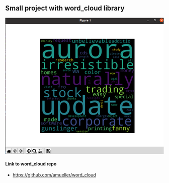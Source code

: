 ## Small project with word_cloud library 

![word-cloud](./first-word-cloud.png)

#### Link to word_cloud repo 
- https://github.com/amueller/word_cloud